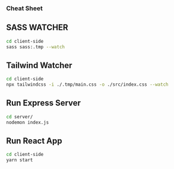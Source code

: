 ### Cheat Sheet

## SASS WATCHER
```bash
cd client-side
sass sass:.tmp --watch
```

## Tailwind Watcher

```bash
cd client-side
npx tailwindcss -i ./.tmp/main.css -o ./src/index.css --watch
```

## Run Express Server
```bash
cd server/
nodemon index.js
```

## Run React App
```bash
cd client-side
yarn start
```
